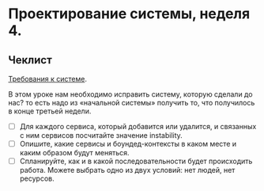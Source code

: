 # Проектирование системы, неделя 4.

## Чеклист

[Требования к системе](requirements.md).

В этом уроке нам необходимо исправить систему, которую сделали до нас? то есть надо из «начальной системы» получить то, что получилось в конце третьей недели.

- [ ] Для каждого сервиса, который добавится или удалится, и связанных с ним сервисов посчитайте значение instability.
- [ ] Опишите, какие сервисы и боундед-контексты в каком месте и каким образом будут меняться.
- [ ] Спланируйте, как и в какой последовательности будет происходить работа. Можете выбрать одно из двух условий: нет людей, нет ресурсов.
